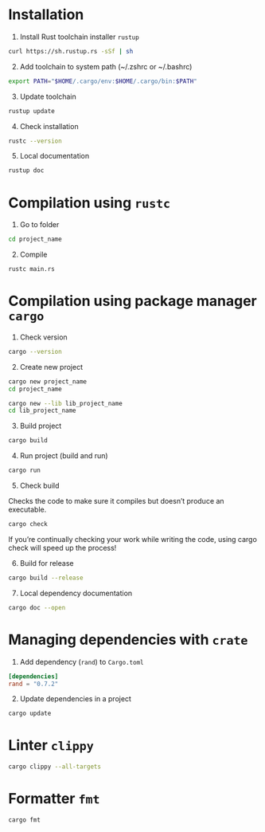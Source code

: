 # Installation

1) Install Rust toolchain installer `rustup`

```bash
curl https://sh.rustup.rs -sSf | sh
```

2) Add toolchain to system path (~/.zshrc or ~/.bashrc)

```bash
export PATH="$HOME/.cargo/env:$HOME/.cargo/bin:$PATH"
```

3) Update toolchain

```bash
rustup update
```

4) Check installation

```bash
rustc --version
```

5) Local documentation

```bash
rustup doc
```

# Compilation using `rustc`

1) Go to folder

```bash
cd project_name
```

2) Compile

```bash
rustc main.rs
```

# Compilation using package manager `cargo`

1) Check version

```bash
cargo --version
```

2) Create new project

```bash
cargo new project_name
cd project_name
```

```bash
cargo new --lib lib_project_name
cd lib_project_name
```

3) Build project

```bash
cargo build
```

4) Run project (build and run)

```bash
cargo run
```

5) Check build

Checks the code to make sure it compiles but doesn’t produce an executable.

```bash
cargo check
```

If you’re continually checking your work while writing the code, using cargo check will speed up the process!

6) Build for release

```bash
cargo build --release
```

7) Local dependency documentation

```bash
cargo doc --open
```

# Managing dependencies with `crate`

1) Add dependency (`rand`) to `Cargo.toml`

```toml
[dependencies]
rand = "0.7.2"
```

2) Update dependencies in a project

```bash
cargo update
```

# Linter `clippy`

```bash
cargo clippy --all-targets
```

# Formatter `fmt`

```bash
cargo fmt
```